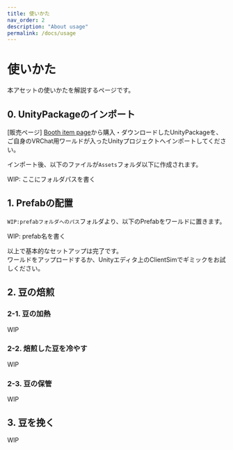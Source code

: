 ```yaml
---
title: 使いかた
nav_order: 2
description: "About usage"
permalink: /docs/usage
---
```


# 使いかた

本アセットの使いかたを解説するページです。


## 0. UnityPackageのインポート

[販売ページ] [Booth item page]から購入・ダウンロードしたUnityPackageを、ご自身のVRChat用ワールドが入ったUnityプロジェクトへインポートしてください。

インポート後、以下のファイルが`Assets`フォルダ以下に作成されます。

WIP: ここにフォルダパスを書く


## 1. Prefabの配置

`WIP:prefabフォルダへのパス`フォルダより、以下のPrefabをワールドに置きます。

WIP: prefab名を書く

以上で基本的なセットアップは完了です。  
ワールドをアップロードするか、Unityエディタ上のClientSimでギミックをお試しください。


## 2. 豆の焙煎
### 2-1. 豆の加熱

WIP

### 2-2. 焙煎した豆を冷やす

WIP

### 2-3. 豆の保管

WIP


## 3. 豆を挽く

WIP



[Booth item page]: https://cultnhut.booth.pm/

